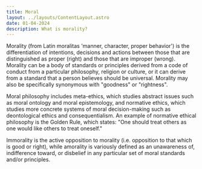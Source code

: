 ```yaml
---
title: Moral
layout: ../layouts/ContentLayout.astro
date: 01-04-2024
description: What is morality?
---
```


Morality (from Latin moralitas 'manner, character, proper behavior') is the differentiation of intentions, decisions and
actions between those that are distinguished as proper (right) and those that are improper (wrong). Morality can be a
body of standards or principles derived from a code of conduct from a particular philosophy, religion or culture, or it
can derive from a standard that a person believes should be universal. Morality may also be specifically synonymous
with "goodness" or "rightness".

Moral philosophy includes meta-ethics, which studies abstract issues such as moral ontology and moral epistemology, and
normative ethics, which studies more concrete systems of moral decision-making such as deontological ethics and
consequentialism. An example of normative ethical philosophy is the Golden Rule, which states: "One should treat others
as one would like others to treat oneself."

Immorality is the active opposition to morality (i.e. opposition to that which is good or right), while amorality is
variously defined as an unawareness of, indifference toward, or disbelief in any particular set of moral standards
and/or principles.